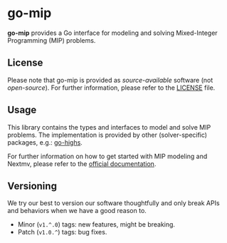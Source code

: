 # go-mip

**go-mip** provides a Go interface for modeling and solving Mixed-Integer
Programming (MIP) problems.

## License

Please note that go-mip is provided as _source-available_ software (not
_open-source_). For further information, please refer to the [LICENSE](./LICENSE.md)
file.

## Usage

This library contains the types and interfaces to model and solve MIP problems.
The implementation is provided by other (solver-specific) packages, e.g.:
[go-highs](https://github.com/nextmv-io/go-highs).

For further information on how to get started with MIP modeling and Nextmv,
please refer to the [official documentation](https://docs.nextmv.io/docs/mixed-integer-programming).

## Versioning

We try our best to version our software thoughtfully and only break APIs and
behaviors when we have a good reason to.

- Minor (`v1.^.0`) tags: new features, might be breaking.
- Patch (`v1.0.^`) tags: bug fixes.
